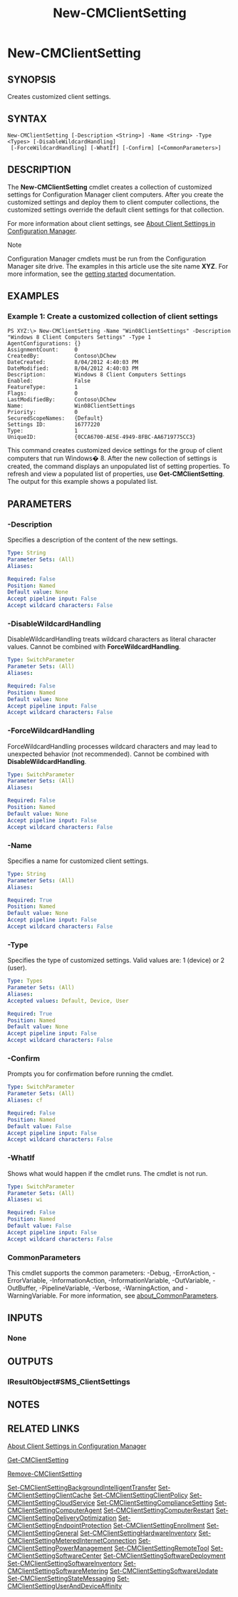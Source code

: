 ﻿---
description: Creates customized client settings.
external help file: AdminUI.PS.ClientSettings.dll-Help.xml
Module Name: ConfigurationManager
ms.date: 05/05/2019
schema: 2.0.0
title: New-CMClientSetting
---

# New-CMClientSetting

## SYNOPSIS
Creates customized client settings.

## SYNTAX

```
New-CMClientSetting [-Description <String>] -Name <String> -Type <Types> [-DisableWildcardHandling]
 [-ForceWildcardHandling] [-WhatIf] [-Confirm] [<CommonParameters>]
```

## DESCRIPTION
The **New-CMClientSetting** cmdlet creates a collection of customized settings for Configuration Manager client computers.
After you create the customized settings and deploy them to client computer collections, the customized settings override the default client settings for that collection.

For more information about client settings, see [About Client Settings in Configuration Manager](/mem/configmgr/core/clients/deploy/about-client-settings).

> [!NOTE]
> Configuration Manager cmdlets must be run from the Configuration Manager site drive.
> The examples in this article use the site name **XYZ**. For more information, see the
> [getting started](/powershell/sccm/overview) documentation.

## EXAMPLES

### Example 1: Create a customized collection of client settings
```
PS XYZ:\> New-CMClientSetting -Name "Win08ClientSettings" -Description "Windows 8 Client Computers Settings" -Type 1
AgentConfigurations: {}
AssignmentCount:     0
CreatedBy:           Contoso\DChew
DateCreated:         8/04/2012 4:40:03 PM
DateModified:        8/04/2012 4:40:03 PM
Description:         Windows 8 Client Computers Settings
Enabled:             False
FeatureType:         1
Flags:               0
LastModifiedBy:      Contoso\DChew
Name:                Win08ClientSettings
Priority:            0
SecuredScopeNames:   {Default}
Settings ID:         16777220
Type:                1
UniqueID:            {0CCA6700-AE5E-4949-8FBC-AA6719775CC3}
```

This command creates customized device settings for the group of client computers that run Windows� 8.
After the new collection of settings is created, the command displays an unpopulated list of setting properties.
To refresh and view a populated list of properties, use **Get-CMClientSetting**.
The output for this example shows a populated list.

## PARAMETERS

### -Description
Specifies a description of the content of the new settings.

```yaml
Type: String
Parameter Sets: (All)
Aliases:

Required: False
Position: Named
Default value: None
Accept pipeline input: False
Accept wildcard characters: False
```

### -DisableWildcardHandling
DisableWildcardHandling treats wildcard characters as literal character values. Cannot be combined with **ForceWildcardHandling**.

```yaml
Type: SwitchParameter
Parameter Sets: (All)
Aliases:

Required: False
Position: Named
Default value: None
Accept pipeline input: False
Accept wildcard characters: False
```

### -ForceWildcardHandling
ForceWildcardHandling processes wildcard characters and may lead to unexpected behavior (not recommended). Cannot be combined with **DisableWildcardHandling**.

```yaml
Type: SwitchParameter
Parameter Sets: (All)
Aliases:

Required: False
Position: Named
Default value: None
Accept pipeline input: False
Accept wildcard characters: False
```

### -Name
Specifies a name for customized client settings.

```yaml
Type: String
Parameter Sets: (All)
Aliases:

Required: True
Position: Named
Default value: None
Accept pipeline input: False
Accept wildcard characters: False
```

### -Type
Specifies the type of customized settings.
Valid values are: 1 (device) or 2 (user).

```yaml
Type: Types
Parameter Sets: (All)
Aliases:
Accepted values: Default, Device, User

Required: True
Position: Named
Default value: None
Accept pipeline input: False
Accept wildcard characters: False
```

### -Confirm
Prompts you for confirmation before running the cmdlet.

```yaml
Type: SwitchParameter
Parameter Sets: (All)
Aliases: cf

Required: False
Position: Named
Default value: False
Accept pipeline input: False
Accept wildcard characters: False
```

### -WhatIf
Shows what would happen if the cmdlet runs.
The cmdlet is not run.

```yaml
Type: SwitchParameter
Parameter Sets: (All)
Aliases: wi

Required: False
Position: Named
Default value: False
Accept pipeline input: False
Accept wildcard characters: False
```

### CommonParameters
This cmdlet supports the common parameters: -Debug, -ErrorAction, -ErrorVariable, -InformationAction, -InformationVariable, -OutVariable, -OutBuffer, -PipelineVariable, -Verbose, -WarningAction, and -WarningVariable. For more information, see [about_CommonParameters](http://go.microsoft.com/fwlink/?LinkID=113216).

## INPUTS

### None

## OUTPUTS

### IResultObject#SMS_ClientSettings

## NOTES

## RELATED LINKS

[About Client Settings in Configuration Manager](/mem/configmgr/core/clients/deploy/about-client-settings)

[Get-CMClientSetting](Get-CMClientSetting.md)

[Remove-CMClientSetting](Remove-CMClientSetting.md)

[Set-CMClientSettingBackgroundIntelligentTransfer](Set-CMClientSettingBackgroundIntelligentTransfer.md)
[Set-CMClientSettingClientCache](Set-CMClientSettingClientCache.md)
[Set-CMClientSettingClientPolicy](Set-CMClientSettingClientPolicy.md)
[Set-CMClientSettingCloudService](Set-CMClientSettingCloudService.md)
[Set-CMClientSettingComplianceSetting](Set-CMClientSettingComplianceSetting.md)
[Set-CMClientSettingComputerAgent](Set-CMClientSettingComputerAgent.md)
[Set-CMClientSettingComputerRestart](Set-CMClientSettingComputerRestart.md)
[Set-CMClientSettingDeliveryOptimization](Set-CMClientSettingDeliveryOptimization.md)
[Set-CMClientSettingEndpointProtection](Set-CMClientSettingEndpointProtection.md)
[Set-CMClientSettingEnrollment](Set-CMClientSettingEnrollment.md)
[Set-CMClientSettingGeneral](Set-CMClientSettingGeneral.md)
[Set-CMClientSettingHardwareInventory](Set-CMClientSettingHardwareInventory.md)
[Set-CMClientSettingMeteredInternetConnection](Set-CMClientSettingMeteredInternetConnection.md)
[Set-CMClientSettingPowerManagement](Set-CMClientSettingPowerManagement.md)
[Set-CMClientSettingRemoteTool](Set-CMClientSettingRemoteTool.md)
[Set-CMClientSettingSoftwareCenter](Set-CMClientSettingSoftwareCenter.md)
[Set-CMClientSettingSoftwareDeployment](Set-CMClientSettingSoftwareDeployment.md)
[Set-CMClientSettingSoftwareInventory](Set-CMClientSettingSoftwareInventory.md)
[Set-CMClientSettingSoftwareMetering](Set-CMClientSettingSoftwareMetering.md)
[Set-CMClientSettingSoftwareUpdate](Set-CMClientSettingSoftwareUpdate.md)
[Set-CMClientSettingStateMessaging](Set-CMClientSettingStateMessaging.md)
[Set-CMClientSettingUserAndDeviceAffinity](Set-CMClientSettingUserAndDeviceAffinity.md)

